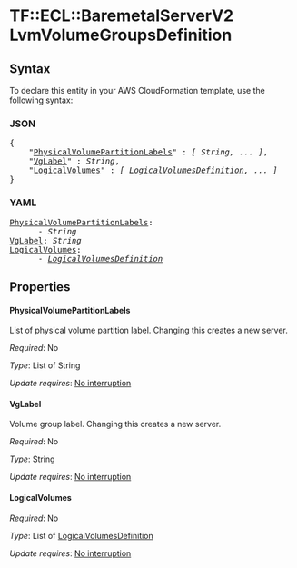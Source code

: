 # TF::ECL::BaremetalServerV2 LvmVolumeGroupsDefinition

## Syntax

To declare this entity in your AWS CloudFormation template, use the following syntax:

### JSON

<pre>
{
    "<a href="#physicalvolumepartitionlabels" title="PhysicalVolumePartitionLabels">PhysicalVolumePartitionLabels</a>" : <i>[ String, ... ]</i>,
    "<a href="#vglabel" title="VgLabel">VgLabel</a>" : <i>String</i>,
    "<a href="#logicalvolumes" title="LogicalVolumes">LogicalVolumes</a>" : <i>[ <a href="logicalvolumesdefinition.md">LogicalVolumesDefinition</a>, ... ]</i>
}
</pre>

### YAML

<pre>
<a href="#physicalvolumepartitionlabels" title="PhysicalVolumePartitionLabels">PhysicalVolumePartitionLabels</a>: <i>
      - String</i>
<a href="#vglabel" title="VgLabel">VgLabel</a>: <i>String</i>
<a href="#logicalvolumes" title="LogicalVolumes">LogicalVolumes</a>: <i>
      - <a href="logicalvolumesdefinition.md">LogicalVolumesDefinition</a></i>
</pre>

## Properties

#### PhysicalVolumePartitionLabels

List of physical volume partition
label. Changing this creates a new server.

_Required_: No

_Type_: List of String

_Update requires_: [No interruption](https://docs.aws.amazon.com/AWSCloudFormation/latest/UserGuide/using-cfn-updating-stacks-update-behaviors.html#update-no-interrupt)

#### VgLabel

Volume group label. Changing this creates a new server.

_Required_: No

_Type_: String

_Update requires_: [No interruption](https://docs.aws.amazon.com/AWSCloudFormation/latest/UserGuide/using-cfn-updating-stacks-update-behaviors.html#update-no-interrupt)

#### LogicalVolumes

_Required_: No

_Type_: List of <a href="logicalvolumesdefinition.md">LogicalVolumesDefinition</a>

_Update requires_: [No interruption](https://docs.aws.amazon.com/AWSCloudFormation/latest/UserGuide/using-cfn-updating-stacks-update-behaviors.html#update-no-interrupt)

